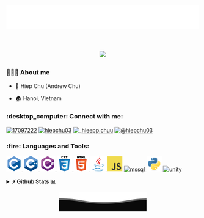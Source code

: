 <h1 align="center">
  <img src="https://github.com/HiepChill/HiepChill/blob/main/name.svg" alt="Andrew Chu" />
</h1>

<h1 align="center">
  <a href="https://git.io/typing-svg">
    <img src="https://readme-typing-svg.herokuapp.com/?lines=Hello+World!+👋;This+is+Andrew+Chu....;Nice+to+meet+you!&center=true&size=30">
  </a>
</h1>

<h3> </h3>

<h3 align="left">👨🏻‍💻 About me</h3>

-   🪪 Hiep Chu (Andrew Chu)

-   🏠 Hanoi, Vietnam

<h3 align="left">:desktop_computer: Connect with me:</h3>
<p align="left">
  <a href="https://stackoverflow.com/users/17097222" target="blank"><img align="center" src="https://raw.githubusercontent.com/rahuldkjain/github-profile-readme-generator/master/src/images/icons/Social/stack-overflow.svg" alt="17097222" height="30" width="40" /></a>
  <a href="https://fb.com/hiepchu03" target="blank"><img align="center" src="https://raw.githubusercontent.com/rahuldkjain/github-profile-readme-generator/master/src/images/icons/Social/facebook.svg" alt="hiepchu03" height="30" width="40" /></a>
  <a href="https://instagram.com/_hieepp.chuu" target="blank"><img align="center" src="https://raw.githubusercontent.com/rahuldkjain/github-profile-readme-generator/master/src/images/icons/Social/instagram.svg" alt="_hieepp.chuu" height="30" width="40" /></a>
  <a href="https://www.hackerrank.com/@hiepchu03" target="blank"><img align="center" src="https://raw.githubusercontent.com/rahuldkjain/github-profile-readme-generator/master/src/images/icons/Social/hackerrank.svg" alt="@hiepchu03" height="30" width="40" /></a>
</p>

<h3 align="left">:fire: Languages and Tools:</h3>
<p align="left"> 
  <a href="https://www.cprogramming.com/" target="_blank" rel="noreferrer"> <img src="https://raw.githubusercontent.com/devicons/devicon/master/icons/c/c-original.svg" alt="c" width="40" height="40"/> </a> 
  <a href="https://www.w3schools.com/cpp/" target="_blank" rel="noreferrer"> <img src="https://raw.githubusercontent.com/devicons/devicon/master/icons/cplusplus/cplusplus-original.svg" alt="cplusplus" width="40" height="40"/> </a> 
  <a href="https://www.w3schools.com/cs/" target="_blank" rel="noreferrer"> <img src="https://raw.githubusercontent.com/devicons/devicon/master/icons/csharp/csharp-original.svg" alt="csharp" width="40" height="40"/> </a> 
  <a href="https://www.w3schools.com/css/" target="_blank" rel="noreferrer"> <img src="https://raw.githubusercontent.com/devicons/devicon/master/icons/css3/css3-original-wordmark.svg" alt="css3" width="40" height="40"/> </a> 
  <a href="https://www.w3.org/html/" target="_blank" rel="noreferrer"> <img src="https://raw.githubusercontent.com/devicons/devicon/master/icons/html5/html5-original-wordmark.svg" alt="html5" width="40" height="40"/> </a> 
  <a href="https://www.java.com" target="_blank" rel="noreferrer"> <img src="https://raw.githubusercontent.com/devicons/devicon/master/icons/java/java-original.svg" alt="java" width="40" height="40"/> </a> 
  <a href="https://developer.mozilla.org/en-US/docs/Web/JavaScript" target="_blank" rel="noreferrer"> <img src="https://raw.githubusercontent.com/devicons/devicon/master/icons/javascript/javascript-original.svg" alt="javascript" width="40" height="40"/> </a> 
  <a href="https://www.microsoft.com/en-us/sql-server" target="_blank" rel="noreferrer"> <img src="https://www.svgrepo.com/show/303229/microsoft-sql-server-logo.svg" alt="mssql" width="40" height="40"/> </a> 
  <a href="https://www.python.org" target="_blank" rel="noreferrer"> <img src="https://raw.githubusercontent.com/devicons/devicon/master/icons/python/python-original.svg" alt="python" width="40" height="40"/> </a> 
  <a href="https://unity.com/" target="_blank" rel="noreferrer"> <img src="https://www.vectorlogo.zone/logos/unity3d/unity3d-icon.svg" alt="unity" width="40" height="40"/> </a> 
</p>

<details>
  <summary><b>⚡ Github Stats 📊</b></summary>

  <br />
  <img height="180em" src="https://github-readme-stats.vercel.app/api?username=hiepchill&show_icons=true&theme=radical&hide_border=true&include_all_commits=false&count_private=false" />
  <img height="180em" src="https://github-readme-stats.vercel.app/api/top-langs/?username=hiepchill&show_icons=true&theme=radical&hide_border=true&include_all_commits=false&count_private=false&layout=compact"/>

</details>

<p align="center">
        <img src="https://github.com/HiepChill/HiepChill/blob/main/bottom.svg" alt="Github Stats" />
</p>
